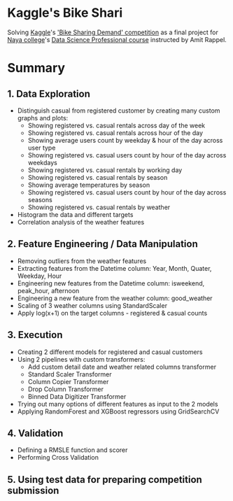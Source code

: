 # Kaggle's Bike Shari
Solving [Kaggle](https://www.kaggle.com/)'s ['Bike Sharing Demand' competition](https://www.kaggle.com/c/bike-sharing-demand) as a final project for [Naya college](http://www.naya-college.co.il/)'s [Data Science Professional course](http://www.naya-college.co.il/courses/data-scientist-professional/) instructed by Amit Rappel.

# Summary

## 1. Data Exploration
* Distinguish casual from registered customer by creating many custom graphs and plots:
  - Showing registered vs. casual rentals across day of the week
  - Showing registered vs. casual rentals across hour of the day
  - Showing average users count by weekday & hour of the day across user type
  - Showing registered vs. casual users count by hour of the day across weekdays
  - Showing registered vs. casual rentals by working day
  - Showing registered vs. casual rentals by season
  - Showing average temperatures by season
  - Showing registered vs. casual users count by hour of the day across seasons
  - Showing registered vs. casual rentals by weather
* Histogram the data and different targets
* Correlation analysis of the weather features

## 2. Feature Engineering / Data Manipulation
* Removing outliers from the weather features
* Extracting features from the Datetime column: Year, Month, Quater, Weekday, Hour
* Engineering new features from the Datetime column: isweekend, peak_hour, afternoon
* Engineering a new feature from the weather column: good_weather
* Scaling of 3 weather columns using StandardScaler
* Apply log(x+1) on the target columns - registered & casual counts

## 3. Execution
* Creating 2 different models for registered and casual customers
* Using 2 pipelines with custom transformers:
  - Add custom detail date and weather related columns transformer
  - Standard Scaler Transformer
  - Column Copier Transformer
  - Drop Column Transformer
  - Binned Data Digitizer Transformer
* Trying out many options of different features as input to the 2 models
* Applying RandomForest and XGBoost regressors using GridSearchCV

## 4. Validation
* Defining a RMSLE function and scorer
* Performing Cross Validation

## 5. Using test data for preparing competition submission
